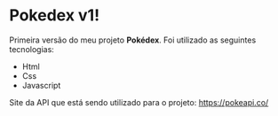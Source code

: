 # Pokedex v1!

Primeira versão do meu projeto **Pokédex**. 
Foi utilizado as seguintes tecnologias:
 - Html
 - Css
 - Javascript
 
Site da API que está sendo utilizado para o projeto:
https://pokeapi.co/

